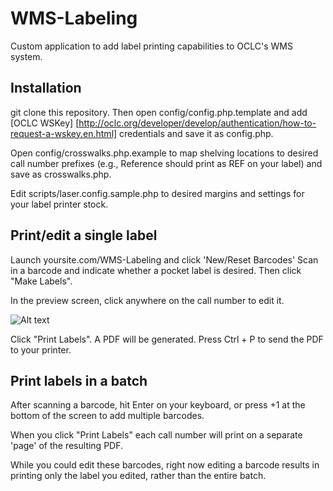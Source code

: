 WMS-Labeling
============

Custom application to add label printing capabilities to OCLC's WMS system.

Installation
------------

git clone this repository.  Then open config/config.php.template and add [OCLC WSKey] [http://oclc.org/developer/develop/authentication/how-to-request-a-wskey.en.html] credentials and save it as config.php.  

Open config/crosswalks.php.example to map shelving locations to desired call number prefixes (e.g., Reference should print as REF on your label) and save as crosswalks.php.

Edit scripts/laser.config.sample.php to desired margins and settings for your label printer stock.

Print/edit a single label
-------------------------

Launch yoursite.com/WMS-Labeling and click 'New/Reset Barcodes'  Scan in a barcode and indicate whether a pocket label is desired.  Then click "Make Labels".

In the preview screen, click anywhere on the call number to edit it.

![Alt text](https://www.dropbox.com/s/4cuyf0myui1otwi/editing.png?dl=0)

Click "Print Labels".  A PDF will be generated.  Press Ctrl + P to send the PDF to your printer.

Print labels in a batch
-----------------------

After scanning a barcode, hit Enter on your keyboard, or press +1 at the bottom of the screen to add multiple barcodes.

When you click "Print Labels" each call number will print on a separate 'page' of the resulting PDF.

While you could edit these barcodes, right now editing a barcode results in printing only the label you edited, rather than the entire batch.





